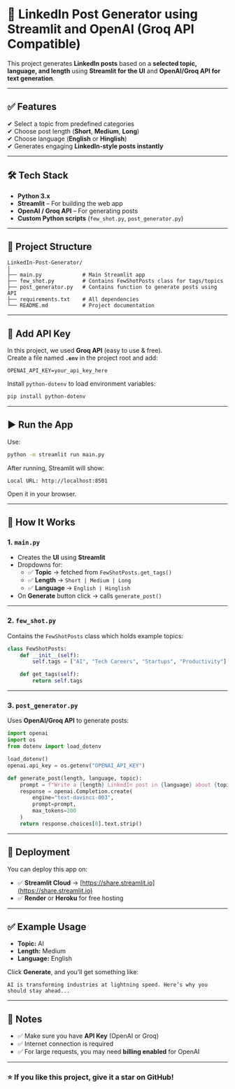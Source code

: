 # 🚀 LinkedIn Post Generator using Streamlit and OpenAI (Groq API Compatible)

This project generates **LinkedIn posts** based on a **selected topic, language, and length** using **Streamlit for the UI** and **OpenAI/Groq API for text generation**.

---

## ✅ Features
✔ Select a topic from predefined categories  
✔ Choose post length (**Short**, **Medium**, **Long**)  
✔ Choose language (**English** or **Hinglish**)  
✔ Generates engaging **LinkedIn-style posts instantly**  

---

## 🛠 Tech Stack
- **Python 3.x**  
- **Streamlit** – For building the web app  
- **OpenAI / Groq API** – For generating posts  
- **Custom Python scripts** (`few_shot.py`, `post_generator.py`)  

---

## 📂 Project Structure
```
LinkedIn-Post-Generator/
│
├── main.py             # Main Streamlit app
├── few_shot.py         # Contains FewShotPosts class for tags/topics
├── post_generator.py   # Contains function to generate posts using API
├── requirements.txt    # All dependencies
└── README.md           # Project documentation
```

---

## 🔑 Add API Key
In this project, we used **Groq API** (easy to use & free).  
Create a file named **`.env`** in the project root and add:
```
OPENAI_API_KEY=your_api_key_here
```

Install `python-dotenv` to load environment variables:
```bash
pip install python-dotenv
```

---

## ▶️ Run the App
Use:
```bash
python -m streamlit run main.py
```

After running, Streamlit will show:
```
Local URL: http://localhost:8501
```
Open it in your browser.

---

## 📜 How It Works
### **1. `main.py`**
- Creates the **UI** using **Streamlit**
- Dropdowns for:
  - ✅ **Topic** → fetched from `FewShotPosts.get_tags()`
  - ✅ **Length** → `Short | Medium | Long`
  - ✅ **Language** → `English | Hinglish`
- On **Generate** button click → calls `generate_post()`

---

### **2. `few_shot.py`**
Contains the `FewShotPosts` class which holds example topics:
```python
class FewShotPosts:
    def __init__(self):
        self.tags = ["AI", "Tech Careers", "Startups", "Productivity"]

    def get_tags(self):
        return self.tags
```

---

### **3. `post_generator.py`**
Uses **OpenAI/Groq API** to generate posts:
```python
import openai
import os
from dotenv import load_dotenv

load_dotenv()
openai.api_key = os.getenv("OPENAI_API_KEY")

def generate_post(length, language, topic):
    prompt = f"Write a {length} LinkedIn post in {language} about {topic}."
    response = openai.Completion.create(
        engine="text-davinci-003",
        prompt=prompt,
        max_tokens=200
    )
    return response.choices[0].text.strip()
```

---

## 🚀 Deployment
You can deploy this app on:
- ✅ **Streamlit Cloud** → [https://share.streamlit.io](https://share.streamlit.io)
- ✅ **Render** or **Heroku** for free hosting

---

## ✅ Example Usage
- **Topic:** AI  
- **Length:** Medium  
- **Language:** English  

Click **Generate**, and you’ll get something like:
```
AI is transforming industries at lightning speed. Here’s why you should stay ahead...
```

---

## 📌 Notes
- ✅ Make sure you have **API Key** (OpenAI or Groq)
- ✅ Internet connection is required
- ✅ For large requests, you may need **billing enabled** for OpenAI  

---

### ⭐ If you like this project, give it a star on GitHub!  
